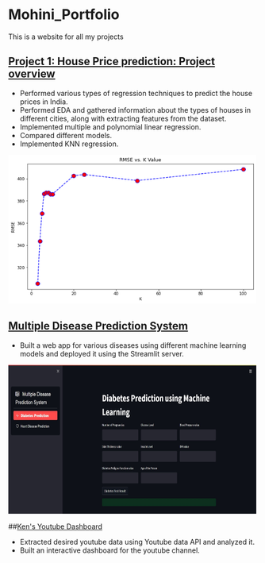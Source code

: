 # Mohini_Portfolio
This is a website for all my projects

## [Project 1: House Price prediction: Project overview](https://github.com/saythename1725/House-price-prediction-/blob/main/House%20price%20prediction.ipynb)
* Performed various types of regression techniques to predict the house prices in India.
* Performed EDA and gathered information about the types of houses in different cities, along with extracting features from the dataset.
* Implemented multiple and polynomial linear regression.
* Compared different models.
* Implemented KNN regression.

<img src="images/download.png" alt="House Price Prediction" width="500" height="300">

## [Multiple Disease Prediction System](https://github.com/saythename1725/code.py)
* Built a web app for various diseases using different machine learning models and deployed it using the Streamlit server.

<img src="images/web-screenshot-26-05-2023.jpg" alt="Multiple Disease Prediction System" width="500" height="300">

##[Ken's Youtube Dashboard](https://github.com/saythename1725/Ken_Dashboard.py)
 * Extracted desired youtube data using Youtube data API and analyzed it.
 * Built an interactive dashboard for the youtube channel.
 
 
